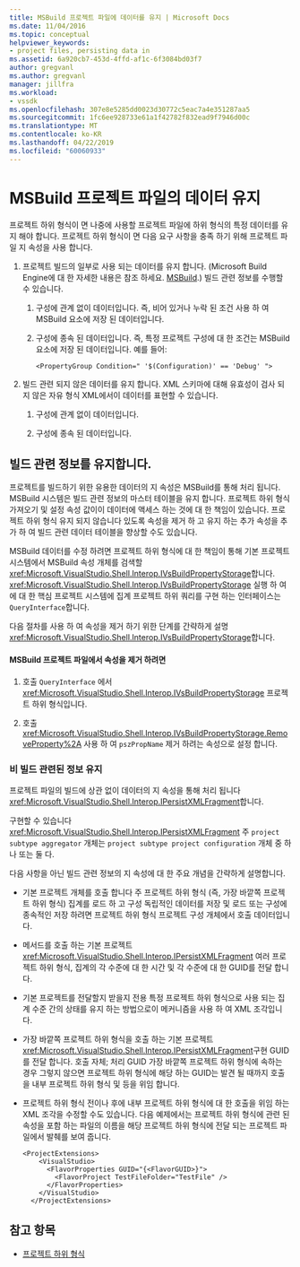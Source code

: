 ```yaml
---
title: MSBuild 프로젝트 파일에 데이터를 유지 | Microsoft Docs
ms.date: 11/04/2016
ms.topic: conceptual
helpviewer_keywords:
- project files, persisting data in
ms.assetid: 6a920cb7-453d-4ffd-af1c-6f3084bd03f7
author: gregvanl
ms.author: gregvanl
manager: jillfra
ms.workload:
- vssdk
ms.openlocfilehash: 307e8e5285dd0023d30772c5eac7a4e351287aa5
ms.sourcegitcommit: 1fc6ee928733e61a1f42782f832ead9f7946d00c
ms.translationtype: MT
ms.contentlocale: ko-KR
ms.lasthandoff: 04/22/2019
ms.locfileid: "60060933"
---
```

# <a name="persisting-data-in-the-msbuild-project-file"></a>MSBuild 프로젝트 파일의 데이터 유지
프로젝트 하위 형식이 면 나중에 사용할 프로젝트 파일에 하위 형식의 특정 데이터를 유지 해야 합니다. 프로젝트 하위 형식이 면 다음 요구 사항을 충족 하기 위해 프로젝트 파일 지 속성을 사용 합니다.

1. 프로젝트 빌드의 일부로 사용 되는 데이터를 유지 합니다. (Microsoft Build Engine에 대 한 자세한 내용은 참조 하세요. [MSBuild](../../msbuild/msbuild.md).) 빌드 관련 정보를 수행할 수 있습니다.

    1. 구성에 관계 없이 데이터입니다. 즉, 비어 있거나 누락 된 조건 사용 하 여 MSBuild 요소에 저장 된 데이터입니다.

    2. 구성에 종속 된 데이터입니다. 즉, 특정 프로젝트 구성에 대 한 조건는 MSBuild 요소에 저장 된 데이터입니다. 예를 들어:

        ```
        <PropertyGroup Condition=" '$(Configuration)' == 'Debug' ">
        ```

2. 빌드 관련 되지 않은 데이터를 유지 합니다. XML 스키마에 대해 유효성이 검사 되지 않은 자유 형식 XML에서이 데이터를 표현할 수 있습니다.

    1. 구성에 관계 없이 데이터입니다.

    2. 구성에 종속 된 데이터입니다.

## <a name="persisting-build-related-information"></a>빌드 관련 정보를 유지합니다.
 프로젝트를 빌드하기 위한 유용한 데이터의 지 속성은 MSBuild를 통해 처리 됩니다. MSBuild 시스템은 빌드 관련 정보의 마스터 테이블을 유지 합니다. 프로젝트 하위 형식 가져오기 및 설정 속성 값이이 데이터에 액세스 하는 것에 대 한 책임이 있습니다. 프로젝트 하위 형식 유지 되지 않습니다 있도록 속성을 제거 하 고 유지 하는 추가 속성을 추가 하 여 빌드 관련 데이터 테이블을 향상할 수도 있습니다.

 MSBuild 데이터를 수정 하려면 프로젝트 하위 형식에 대 한 책임이 통해 기본 프로젝트 시스템에서 MSBuild 속성 개체를 검색할 <xref:Microsoft.VisualStudio.Shell.Interop.IVsBuildPropertyStorage>합니다. <xref:Microsoft.VisualStudio.Shell.Interop.IVsBuildPropertyStorage> 실행 하 여에 대 한 핵심 프로젝트 시스템에 집계 프로젝트 하위 쿼리를 구현 하는 인터페이스는 `QueryInterface`합니다.

 다음 절차를 사용 하 여 속성을 제거 하기 위한 단계를 간략하게 설명 <xref:Microsoft.VisualStudio.Shell.Interop.IVsBuildPropertyStorage>합니다.

#### <a name="to-remove-a-property-from-an-msbuild-project-file"></a>MSBuild 프로젝트 파일에서 속성을 제거 하려면

1. 호출 `QueryInterface` 에서 <xref:Microsoft.VisualStudio.Shell.Interop.IVsBuildPropertyStorage> 프로젝트 하위 형식입니다.

2. 호출 <xref:Microsoft.VisualStudio.Shell.Interop.IVsBuildPropertyStorage.RemoveProperty%2A> 사용 하 여 `pszPropName` 제거 하려는 속성으로 설정 합니다.

### <a name="persisting-non-build-related-information"></a>비 빌드 관련된 정보 유지
 프로젝트 파일의 빌드에 상관 없이 데이터의 지 속성을 통해 처리 됩니다 <xref:Microsoft.VisualStudio.Shell.Interop.IPersistXMLFragment>합니다.

 구현할 수 있습니다 <xref:Microsoft.VisualStudio.Shell.Interop.IPersistXMLFragment> 주 `project subtype aggregator` 개체는 `project subtype project configuration` 개체 중 하나 또는 둘 다.

 다음 사항을 아닌 빌드 관련 정보의 지 속성에 대 한 주요 개념을 간략하게 설명합니다.

- 기본 프로젝트 개체를 호출 합니다 주 프로젝트 하위 형식 (즉, 가장 바깥쪽 프로젝트 하위 형식) 집계를 로드 하 고 구성 독립적인 데이터를 저장 및 로드 또는 구성에 종속적인 저장 하려면 프로젝트 하위 형식 프로젝트 구성 개체에서 호출 데이터입니다.

- 메서드를 호출 하는 기본 프로젝트 <xref:Microsoft.VisualStudio.Shell.Interop.IPersistXMLFragment> 여러 프로젝트 하위 형식, 집계의 각 수준에 대 한 시간 및 각 수준에 대 한 GUID를 전달 합니다.

- 기본 프로젝트를 전달할지 받을지 전용 특정 프로젝트 하위 형식으로 사용 되는 집계 수준 간의 상태를 유지 하는 방법으로이 메커니즘을 사용 하 여 XML 조각입니다.

- 가장 바깥쪽 프로젝트 하위 형식을 호출 하는 기본 프로젝트 <xref:Microsoft.VisualStudio.Shell.Interop.IPersistXMLFragment>구현 GUID를 전달 합니다. 호출 자체; 처리 GUID 가장 바깥쪽 프로젝트 하위 형식에 속하는 경우 그렇지 않으면 프로젝트 하위 형식에 해당 하는 GUID는 발견 될 때까지 호출을 내부 프로젝트 하위 형식 및 등을 위임 합니다.

- 프로젝트 하위 형식 전이나 후에 내부 프로젝트 하위 형식에 대 한 호출을 위임 하는 XML 조각을 수정할 수도 있습니다. 다음 예제에서는 프로젝트 하위 형식에 관련 된 속성을 포함 하는 파일의 이름을 해당 프로젝트 하위 형식에 전달 되는 프로젝트 파일에서 발췌를 보여 줍니다.

    ```
    <ProjectExtensions>
        <VisualStudio>
          <FlavorProperties GUID="{<FlavorGUID>}">
            <FlavorProject TestFileFolder="TestFile" />
          </FlavorProperties>
        </VisualStudio>
      </ProjectExtensions>
    ```

## <a name="see-also"></a>참고 항목
- [프로젝트 하위 형식](../../extensibility/internals/project-subtypes.md)